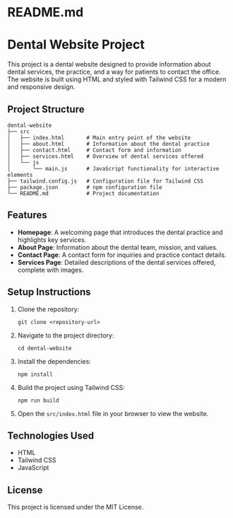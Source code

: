 # README.md

# Dental Website Project

This project is a dental website designed to provide information about dental services, the practice, and a way for patients to contact the office. The website is built using HTML and styled with Tailwind CSS for a modern and responsive design.

## Project Structure

```
dental-website
├── src
│   ├── index.html       # Main entry point of the website
│   ├── about.html       # Information about the dental practice
│   ├── contact.html     # Contact form and information
│   ├── services.html    # Overview of dental services offered
│   └── js
│       └── main.js      # JavaScript functionality for interactive elements
├── tailwind.config.js   # Configuration file for Tailwind CSS
├── package.json         # npm configuration file
└── README.md            # Project documentation
```

## Features

- **Homepage**: A welcoming page that introduces the dental practice and highlights key services.
- **About Page**: Information about the dental team, mission, and values.
- **Contact Page**: A contact form for inquiries and practice contact details.
- **Services Page**: Detailed descriptions of the dental services offered, complete with images.

## Setup Instructions

1. Clone the repository:
   ```
   git clone <repository-url>
   ```

2. Navigate to the project directory:
   ```
   cd dental-website
   ```

3. Install the dependencies:
   ```
   npm install
   ```

4. Build the project using Tailwind CSS:
   ```
   npm run build
   ```

5. Open the `src/index.html` file in your browser to view the website.

## Technologies Used

- HTML
- Tailwind CSS
- JavaScript

## License

This project is licensed under the MIT License.
